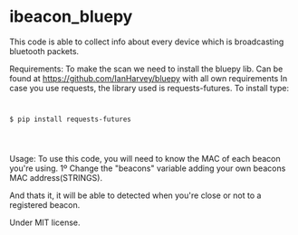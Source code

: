# ibeacon_bluepy
This code is able to collect info about every device which is broadcasting bluetooth packets.

Requirements:
To make the scan we need to install the bluepy lib.
  Can be found at https://github.com/IanHarvey/bluepy with all own requirements
In case you use requests, the library used is requests-futures.
  To install type:
  <code>
  
  $ pip install requests-futures
  
  </code>


Usage:
To use this code, you will need to know the MAC of each beacon you're using.
1º Change the "beacons" variable adding your own beacons MAC address(STRINGS).

And thats it, it will be able to detected when you're close or not to a registered beacon.

Under MIT license.

